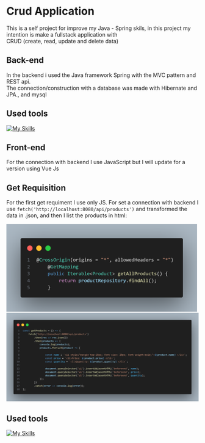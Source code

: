 # Crud Application

This is a self project for improve my Java - Spring skils, in this project my intention is make a fullstack application with <br>
CRUD (create, read, update and delete data)

## Back-end

In the backend i used the Java framework Spring with the MVC pattern and REST api. <br>
The connection/construction with a database was made with Hibernate and JPA., and mysql

## Used tools

[![My Skills](https://skillicons.dev/icons?i=postman,eclipse,mysql,java,spring&theme=dark)](https://skillicons.dev)

## Front-end

For the connection with backend I use JavaScript but I will update for a version using Vue Js

## Get Requisition


For the first get requiment I use only JS.
For set a connection with backend I use ```fetch('http://localhost:8080/api/products')``` and transformed the data in .json, and then I list the products in html:

<img width="500px" src="https://github.com/K1Melo/Crud-api/blob/main/front/img/getProducts_back.png?raw=true" />
<img width="680px" src="https://github.com/K1Melo/Crud-api/blob/main/front/img/getProducts.png?raw=true" />

## Used tools

[![My Skills](https://skillicons.dev/icons?i=js,bootstrap,html,css&theme=dark)](https://skillicons.dev)

